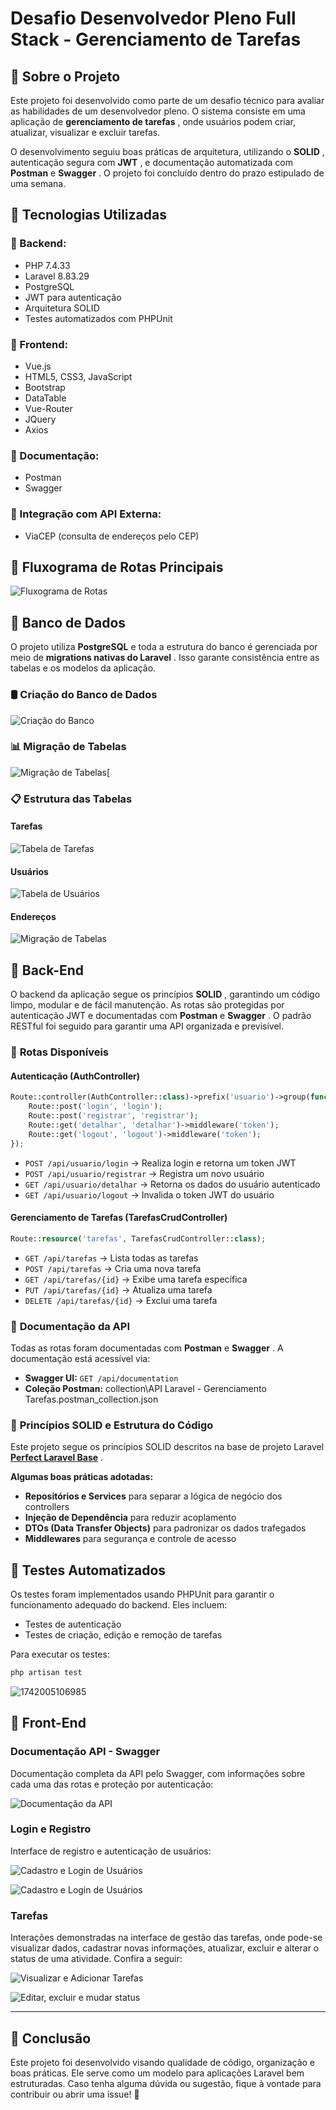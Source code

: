 # **Desafio Desenvolvedor Pleno Full Stack - Gerenciamento de Tarefas**

## **📌 Sobre o Projeto**

Este projeto foi desenvolvido como parte de um desafio técnico para avaliar as habilidades de um desenvolvedor pleno. O sistema consiste em uma aplicação de  **gerenciamento de tarefas** , onde usuários podem criar, atualizar, visualizar e excluir tarefas.

O desenvolvimento seguiu boas práticas de arquitetura, utilizando o  **SOLID** , autenticação segura com  **JWT** , e documentação automatizada com **Postman** e  **Swagger** . O projeto foi concluído dentro do prazo estipulado de uma semana.

## **📌 Tecnologias Utilizadas**

### **🔹 Backend:**

* PHP 7.4.33
* Laravel 8.83.29
* PostgreSQL
* JWT para autenticação
* Arquitetura SOLID
* Testes automatizados com PHPUnit

### **🔹 Frontend:**

* Vue.js
* HTML5, CSS3, JavaScript
* Bootstrap
* DataTable
* Vue-Router
* JQuery
* Axios

### **🔹 Documentação:**

* Postman
* Swagger

### **🔹 Integração com API Externa:**

* ViaCEP (consulta de endereços pelo CEP)

## **📌 Fluxograma de Rotas Principais**

![Fluxograma de Rotas](logs/flow/api_routes_flowchart.png)

## **📌 Banco de Dados**

O projeto utiliza **PostgreSQL** e toda a estrutura do banco é gerenciada por meio de  **migrations nativas do Laravel** . Isso garante consistência entre as tabelas e os modelos da aplicação.

### 🛢️ **Criação do Banco de Dados**

![Criação do Banco](logs/documentation/1741993733033.png)

### 📊 **Migração de Tabelas**

![Migração de Tabelas](logs/documentation/1741992928335.png)[

### 📋 **Estrutura das Tabelas**

#### **Tarefas**

![Tabela de Tarefas](logs/documentation/1741993117463.png)

#### **Usuários**

![Tabela de Usuários](logs/documentation/1741993397962.png)

#### **Endereços**

![Migração de Tabelas](logs/documentation/1742005106986.png)

## **📌 Back-End**

O backend da aplicação segue os princípios  **SOLID** , garantindo um código limpo, modular e de fácil manutenção. As rotas são protegidas por autenticação JWT e documentadas com **Postman** e  **Swagger** . O padrão RESTful foi seguido para garantir uma API organizada e previsível.

### 🔹 **Rotas Disponíveis**

#### **Autenticação (AuthController)**

```php
Route::controller(AuthController::class)->prefix('usuario')->group(function () {
    Route::post('login', 'login');
    Route::post('registrar', 'registrar');
    Route::get('detalhar', 'detalhar')->middleware('token');
    Route::get('logout', 'logout')->middleware('token');
});
```

* `POST /api/usuario/login` → Realiza login e retorna um token JWT
* `POST /api/usuario/registrar` → Registra um novo usuário
* `GET /api/usuario/detalhar` → Retorna os dados do usuário autenticado
* `GET /api/usuario/logout` → Invalida o token JWT do usuário

#### **Gerenciamento de Tarefas (TarefasCrudController)**

```php
Route::resource('tarefas', TarefasCrudController::class);
```

* `GET /api/tarefas` → Lista todas as tarefas
* `POST /api/tarefas` → Cria uma nova tarefa
* `GET /api/tarefas/{id}` → Exibe uma tarefa específica
* `PUT /api/tarefas/{id}` → Atualiza uma tarefa
* `DELETE /api/tarefas/{id}` → Exclui uma tarefa

### 🔹 **Documentação da API**

Todas as rotas foram documentadas com **Postman** e  **Swagger** . A documentação está acessível via:

* **Swagger UI:** `GET /api/documentation`
* **Coleção Postman:** collection\API Laravel - Gerenciamento Tarefas.postman_collection.json

### 🔹 **Princípios SOLID e Estrutura do Código**

Este projeto segue os princípios SOLID descritos na base de projeto Laravel  **[Perfect Laravel Base](https://github.com/r4mpo/perfect-laravel-base)** .

**Algumas boas práticas adotadas:**

* **Repositórios e Services** para separar a lógica de negócio dos controllers
* **Injeção de Dependência** para reduzir acoplamento
* **DTOs (Data Transfer Objects)** para padronizar os dados trafegados
* **Middlewares** para segurança e controle de acesso

## **📌 Testes Automatizados**

Os testes foram implementados usando PHPUnit para garantir o funcionamento adequado do backend. Eles incluem:

* Testes de autenticação
* Testes de criação, edição e remoção de tarefas

Para executar os testes:

```sh
php artisan test
```

![1742005106985](logs/documentation/1742005106985.png)

## **📌 Front-End**

### Documentação API - Swagger

Documentação completa da API pelo Swagger, com informações sobre cada uma das rotas e proteção por autenticação:

![Documentação da API](logs/pages/swagger.png)

### Login e Registro

Interface de registro e autenticação de usuários:

![Cadastro e Login de Usuários](logs/pages/usuários/login.png)

![Cadastro e Login de Usuários](logs/pages/usuários/registrar.png)

### Tarefas

Interações demonstradas na interface de gestão das tarefas, onde pode-se visualizar dados, cadastrar novas informações, atualizar, excluir e alterar o status de uma atividade. Confira a seguir:

![Visualizar e Adicionar Tarefas](logs/pages/tarefas/visualizar_adicionar.gif)

![Editar, excluir e mudar status](logs/pages/tarefas/editar_excluir_mudar_status.gif)

---

## **📌 Conclusão**

Este projeto foi desenvolvido visando qualidade de código, organização e boas práticas. Ele serve como um modelo para aplicações Laravel bem estruturadas. Caso tenha alguma dúvida ou sugestão, fique à vontade para contribuir ou abrir uma issue! 🚀
